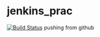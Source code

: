 # jenkins_prac
[![Build Status](http://ec2-13-217-241-193.compute-1.amazonaws.com/buildStatus/icon?job=connect-jenkins-to-github)](http://ec2-13-217-241-193.compute-1.amazonaws.com/job/connect-jenkins-to-github/)
pushing from github
